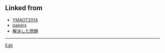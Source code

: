 ---
---
## Linked from

* [YMAOT2014](YMAOT2014.md)
* [papers](papers.md)
* [解決した問題](解決した問題.md)


----
[Edit](https://github.com/vitroid/vitroid.github.io/edit/master/MD/YMAOT2014.md)
